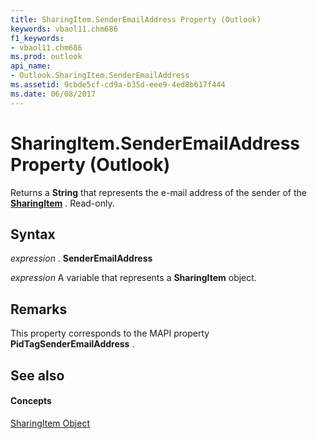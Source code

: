 ```yaml
---
title: SharingItem.SenderEmailAddress Property (Outlook)
keywords: vbaol11.chm686
f1_keywords:
- vbaol11.chm686
ms.prod: outlook
api_name:
- Outlook.SharingItem.SenderEmailAddress
ms.assetid: 9cbde5cf-cd9a-b35d-eee9-4ed8b617f444
ms.date: 06/08/2017
---
```



# SharingItem.SenderEmailAddress Property (Outlook)

Returns a **String** that represents the e-mail address of the sender of the **[SharingItem](sharingitem-object-outlook.md)** . Read-only.


## Syntax

 _expression_ . **SenderEmailAddress**

 _expression_ A variable that represents a **SharingItem** object.


## Remarks

This property corresponds to the MAPI property **PidTagSenderEmailAddress** .


## See also


#### Concepts


[SharingItem Object](sharingitem-object-outlook.md)

